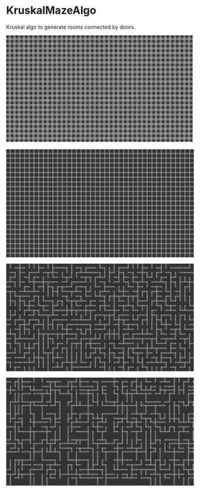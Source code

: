 # KruskalMazeAlgo

Kruskal algo to generate rooms connected by doors.

![](./img/boxes.png)

![](./img/weave.png)

![](./img/maze.png)

![](./img/resize.png)